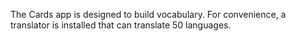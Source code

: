 The Cards app is designed to build vocabulary. For convenience, a translator is installed that can translate 50 languages.
